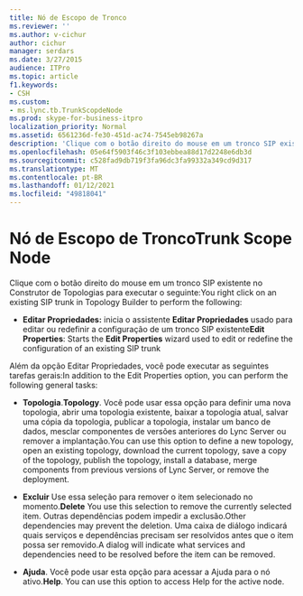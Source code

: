 ```yaml
---
title: Nó de Escopo de Tronco
ms.reviewer: ''
ms.author: v-cichur
author: cichur
manager: serdars
ms.date: 3/27/2015
audience: ITPro
ms.topic: article
f1.keywords:
- CSH
ms.custom:
- ms.lync.tb.TrunkScopdeNode
ms.prod: skype-for-business-itpro
localization_priority: Normal
ms.assetid: 6561236d-fe30-451d-ac74-7545eb98267a
description: 'Clique com o botão direito do mouse em um tronco SIP existente no Construtor de Topologias para executar o seguinte:'
ms.openlocfilehash: 05e64f5903f46c3f103ebbea88d17d2248e6db3d
ms.sourcegitcommit: c528fad9db719f3fa96dc3fa99332a349cd9d317
ms.translationtype: MT
ms.contentlocale: pt-BR
ms.lasthandoff: 01/12/2021
ms.locfileid: "49818041"
---
```

# <a name="trunk-scope-node"></a><span data-ttu-id="0e186-103">Nó de Escopo de Tronco</span><span class="sxs-lookup"><span data-stu-id="0e186-103">Trunk Scope Node</span></span>
 
<span data-ttu-id="0e186-104">Clique com o botão direito do mouse em um tronco SIP existente no Construtor de Topologias para executar o seguinte:</span><span class="sxs-lookup"><span data-stu-id="0e186-104">You right click on an existing SIP trunk in Topology Builder to perform the following:</span></span>
  
- <span data-ttu-id="0e186-105">**Editar Propriedades:** inicia o assistente **Editar Propriedades** usado para editar ou redefinir a configuração de um tronco SIP existente</span><span class="sxs-lookup"><span data-stu-id="0e186-105">**Edit Properties**: Starts the **Edit Properties** wizard used to edit or redefine the configuration of an existing SIP trunk</span></span>
    
<span data-ttu-id="0e186-106">Além da opção Editar Propriedades, você pode executar as seguintes tarefas gerais:</span><span class="sxs-lookup"><span data-stu-id="0e186-106">In addition to the Edit Properties option, you can perform the following general tasks:</span></span>
  
- <span data-ttu-id="0e186-107">**Topologia**.</span><span class="sxs-lookup"><span data-stu-id="0e186-107">**Topology**.</span></span> <span data-ttu-id="0e186-108">Você pode usar essa opção para definir uma nova topologia, abrir uma topologia existente, baixar a topologia atual, salvar uma cópia da topologia, publicar a topologia, instalar um banco de dados, mesclar componentes de versões anteriores do Lync Server ou remover a implantação.</span><span class="sxs-lookup"><span data-stu-id="0e186-108">You can use this option to define a new topology, open an existing topology, download the current topology, save a copy of the topology, publish the topology, install a database, merge components from previous versions of Lync Server, or remove the deployment.</span></span>
    
- <span data-ttu-id="0e186-109">**Excluir** Use essa seleção para remover o item selecionado no momento.</span><span class="sxs-lookup"><span data-stu-id="0e186-109">**Delete** You use this selection to remove the currently selected item.</span></span> <span data-ttu-id="0e186-110">Outras dependências podem impedir a exclusão.</span><span class="sxs-lookup"><span data-stu-id="0e186-110">Other dependencies may prevent the deletion.</span></span> <span data-ttu-id="0e186-111">Uma caixa de diálogo indicará quais serviços e dependências precisam ser resolvidos antes que o item possa ser removido.</span><span class="sxs-lookup"><span data-stu-id="0e186-111">A dialog will indicate what services and dependencies need to be resolved before the item can be removed.</span></span>
    
- <span data-ttu-id="0e186-p103">**Ajuda**. Você pode usar esta opção para acessar a Ajuda para o nó ativo.</span><span class="sxs-lookup"><span data-stu-id="0e186-p103">**Help**. You can use this option to access Help for the active node.</span></span>
    

